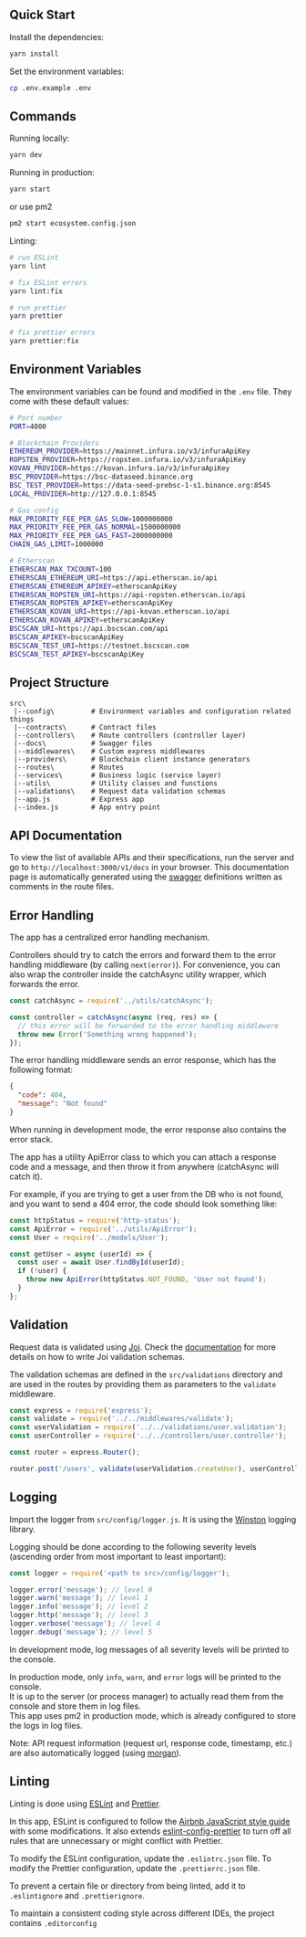 ## Quick Start

Install the dependencies:

```bash
yarn install
```

Set the environment variables:

```bash
cp .env.example .env
```

## Commands

Running locally:

```bash
yarn dev
```

Running in production:

```bash
yarn start
```

or use pm2

```bash
pm2 start ecosystem.config.json
```

Linting:

```bash
# run ESLint
yarn lint

# fix ESLint errors
yarn lint:fix

# run prettier
yarn prettier

# fix prettier errors
yarn prettier:fix
```

## Environment Variables

The environment variables can be found and modified in the `.env` file. They come with these default values:

```bash
# Port number
PORT=4000

# Blockchain Providers
ETHEREUM_PROVIDER=https://mainnet.infura.io/v3/infuraApiKey
ROPSTEN_PROVIDER=https://ropsten.infura.io/v3/infuraApiKey
KOVAN_PROVIDER=https://kovan.infura.io/v3/infuraApiKey
BSC_PROVIDER=https://bsc-dataseed.binance.org
BSC_TEST_PROVIDER=https://data-seed-prebsc-1-s1.binance.org:8545
LOCAL_PROVIDER=http://127.0.0.1:8545

# Gas config
MAX_PRIORITY_FEE_PER_GAS_SLOW=1000000000
MAX_PRIORITY_FEE_PER_GAS_NORMAL=1500000000
MAX_PRIORITY_FEE_PER_GAS_FAST=2000000000
CHAIN_GAS_LIMIT=1000000

# Etherscan
ETHERSCAN_MAX_TXCOUNT=100
ETHERSCAN_ETHEREUM_URI=https://api.etherscan.io/api
ETHERSCAN_ETHEREUM_APIKEY=etherscanApiKey
ETHERSCAN_ROPSTEN_URI=https://api-ropsten.etherscan.io/api
ETHERSCAN_ROPSTEN_APIKEY=etherscanApiKey
ETHERSCAN_KOVAN_URI=https://api-kovan.etherscan.io/api
ETHERSCAN_KOVAN_APIKEY=etherscanApiKey
BSCSCAN_URI=https://api.bscscan.com/api
BSCSCAN_APIKEY=bscscanApiKey
BSCSCAN_TEST_URI=https://testnet.bscscan.com
BSCSCAN_TEST_APIKEY=bscscanApiKey
```

## Project Structure

```
src\
 |--config\         # Environment variables and configuration related things
 |--contracts\      # Contract files
 |--controllers\    # Route controllers (controller layer)
 |--docs\           # Swagger files
 |--middlewares\    # Custom express middlewares
 |--providers\      # Blockchain client instance generators
 |--routes\         # Routes
 |--services\       # Business logic (service layer)
 |--utils\          # Utility classes and functions
 |--validations\    # Request data validation schemas
 |--app.js          # Express app
 |--index.js        # App entry point
```

## API Documentation

To view the list of available APIs and their specifications, run the server and go to `http://localhost:3000/v1/docs` in your browser. This documentation page is automatically generated using the [swagger](https://swagger.io/) definitions written as comments in the route files.

## Error Handling

The app has a centralized error handling mechanism.

Controllers should try to catch the errors and forward them to the error handling middleware (by calling `next(error)`). For convenience, you can also wrap the controller inside the catchAsync utility wrapper, which forwards the error.

```javascript
const catchAsync = require('../utils/catchAsync');

const controller = catchAsync(async (req, res) => {
  // this error will be forwarded to the error handling middleware
  throw new Error('Something wrong happened');
});
```

The error handling middleware sends an error response, which has the following format:

```json
{
  "code": 404,
  "message": "Not found"
}
```

When running in development mode, the error response also contains the error stack.

The app has a utility ApiError class to which you can attach a response code and a message, and then throw it from anywhere (catchAsync will catch it).

For example, if you are trying to get a user from the DB who is not found, and you want to send a 404 error, the code should look something like:

```javascript
const httpStatus = require('http-status');
const ApiError = require('../utils/ApiError');
const User = require('../models/User');

const getUser = async (userId) => {
  const user = await User.findById(userId);
  if (!user) {
    throw new ApiError(httpStatus.NOT_FOUND, 'User not found');
  }
};
```

## Validation

Request data is validated using [Joi](https://joi.dev/). Check the [documentation](https://joi.dev/api/) for more details on how to write Joi validation schemas.

The validation schemas are defined in the `src/validations` directory and are used in the routes by providing them as parameters to the `validate` middleware.

```javascript
const express = require('express');
const validate = require('../../middlewares/validate');
const userValidation = require('../../validations/user.validation');
const userController = require('../../controllers/user.controller');

const router = express.Router();

router.post('/users', validate(userValidation.createUser), userController.createUser);
```

## Logging

Import the logger from `src/config/logger.js`. It is using the [Winston](https://github.com/winstonjs/winston) logging library.

Logging should be done according to the following severity levels (ascending order from most important to least important):

```javascript
const logger = require('<path to src>/config/logger');

logger.error('message'); // level 0
logger.warn('message'); // level 1
logger.info('message'); // level 2
logger.http('message'); // level 3
logger.verbose('message'); // level 4
logger.debug('message'); // level 5
```

In development mode, log messages of all severity levels will be printed to the console.

In production mode, only `info`, `warn`, and `error` logs will be printed to the console.\
It is up to the server (or process manager) to actually read them from the console and store them in log files.\
This app uses pm2 in production mode, which is already configured to store the logs in log files.

Note: API request information (request url, response code, timestamp, etc.) are also automatically logged (using [morgan](https://github.com/expressjs/morgan)).

## Linting

Linting is done using [ESLint](https://eslint.org/) and [Prettier](https://prettier.io).

In this app, ESLint is configured to follow the [Airbnb JavaScript style guide](https://github.com/airbnb/javascript/tree/master/packages/eslint-config-airbnb-base) with some modifications. It also extends [eslint-config-prettier](https://github.com/prettier/eslint-config-prettier) to turn off all rules that are unnecessary or might conflict with Prettier.

To modify the ESLint configuration, update the `.eslintrc.json` file. To modify the Prettier configuration, update the `.prettierrc.json` file.

To prevent a certain file or directory from being linted, add it to `.eslintignore` and `.prettierignore`.

To maintain a consistent coding style across different IDEs, the project contains `.editorconfig`
